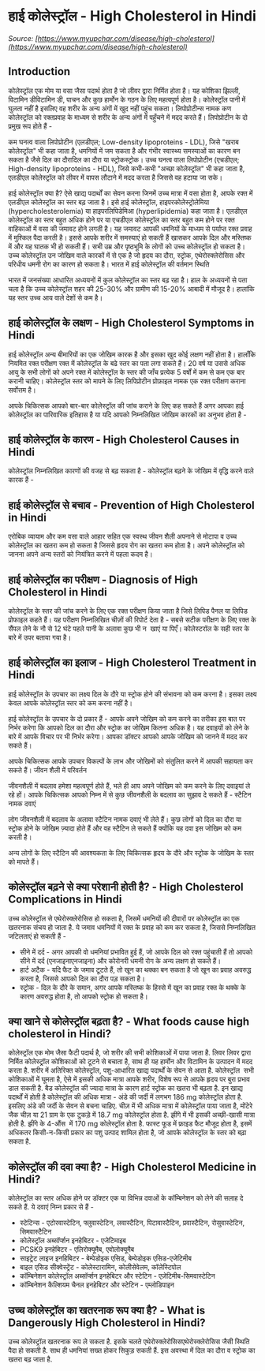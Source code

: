 # हाई कोलेस्ट्रॉल - High Cholesterol in Hindi
_Source: [https://www.myupchar.com/disease/high-cholesterol](https://www.myupchar.com/disease/high-cholesterol)_

## Introduction
कोलेस्ट्रॉल एक मोम या वसा जैसा पदार्थ होता है जो लीवर द्वारा निर्मित होता है। यह कोशिका झिल्ली, विटामिन डीविटामिन डी, पाचन और कुछ हार्मोन के गठन के लिए महत्वपूर्ण होता है। कोलेस्ट्रॉल पानी में घुलता नहीं है इसलिए वह शरीर के अन्य अंगों में खुद नहीं पहुंच सकता। लिपोप्रोटीन्स नामक कण कोलेस्ट्रॉल को रक्तप्रवाह के माध्यम से शरीर के अन्य अंगों में पहुँचने में मदद करते हैं। लिपोप्रोटीन के दो प्रमुख रूप होते हैं -

कम घनत्व वाला लिपोप्रोटीन (एलडीएल; Low-density lipoproteins - LDL), जिसे "खराब कोलेस्ट्रॉल" भी कहा जाता है, धमनियों में जम सकता है और गंभीर स्वास्थ्य समस्याओं का कारण बन सकता है जैसे दिल का दौरादिल का दौरा या स्ट्रोकस्ट्रोक।
उच्च घनत्व वाला लिपोप्रोटीन (एचडीएल; High-density lipoproteins - HDL), जिसे कभी-कभी "अच्छा कोलेस्ट्रॉल" भी कहा जाता है, एलडीएल कोलेस्ट्रॉल को लीवर में वापस लौटाने में मदद करता है जिससे वह हटाया जा सके।

हाई कोलेस्ट्रॉल क्या है?
ऐसे खाद्य पदार्थों का सेवन करना जिनमें उच्च मात्रा में वसा होता है, आपके रक्त में एलडीएल कोलेस्ट्रॉल का स्तर बढ़ जाता है। इसे हाई कोलेस्ट्रॉल, हाइपरकोलेस्ट्रोलेमिया (hypercholesterolemia) या हाइपरलिपिडेमिआ (hyperlipidemia) कहा जाता है।
एलडीएल कोलेस्ट्रॉल का स्तर बहुत अधिक होने पर या एचडीएल कोलेस्ट्रॉल का स्तर बहुत कम होने पर रक्त वाहिकाओं में वसा की जमावट होने लगती है। यह जमावट आपकी धमनियों के माध्यम से पर्याप्त रक्त प्रवाह में मुश्किल पैदा करती है। इससे आपके शरीर में समस्याएं हो सकती हैं खासकर आपके दिल और मस्तिष्क में और यह घातक भी हो सकती हैं।
सभी उम्र और पृष्ठभूमि के लोगों को उच्च कोलेस्ट्रॉल हो सकता है। उच्च कोलेस्ट्रॉल उन जोखिम वाले कारकों में से एक है जो हृदय का दौरा, स्ट्रोक, एथेरोस्क्लेरोसिस और परिधीय धमनी रोग का कारण हो सकता है।
भारत में हाई कोलेस्ट्रॉल की वर्तमान स्थिति
भारत में जनसंख्या आधारित अध्ययनों में कुल कोलेस्ट्रॉल का स्तर बढ़ रहा है। हाल के अध्ययनों से पता चला है कि उच्च कोलेस्ट्रॉल शहर की 25-30% और ग्रामीण की 15-20% आबादी में मौजूद है। हालांकि यह स्तर उच्च आय वाले देशों से कम है।

## हाई कोलेस्ट्रॉल के लक्षण - High Cholesterol Symptoms in Hindi
हाई कोलेस्ट्रॉल अन्य बीमारियों का एक जोखिम कारक है और इसका खुद कोई लक्षण नहीं होता है। हालाँकि नियमित रक्त परीक्षण रक्त में कोलेस्ट्रॉल के बढे स्तर का पता लगा सकते हैं।
20 वर्ष या उससे अधिक आयु के सभी लोगों को अपने रक्त में कोलेस्ट्रॉल के स्तर की जाँच प्रत्येक 5 वर्षों में कम से कम एक बार करानी चाहिए। कोलेस्ट्रॉल स्तर को मापने के लिए लिपिप्रोटीन प्रोफ़ाइल नामक एक रक्त परीक्षण कराना सर्वोत्तम है।
आपके चिकित्सक आपको बार-बार कोलेस्ट्रॉल की जांच कराने के लिए कह सकते हैं अगर आपका हाई कोलेस्ट्रॉल का पारिवारिक इतिहास है या यदि आपको निम्नलिखित जोखिम कारकों का अनुभव होता है -

## हाई कोलेस्ट्रॉल के कारण - High Cholesterol Causes in Hindi
कोलेस्ट्रॉल निम्नलिखित कारणों की वजह से बढ़ सकता है -
कोलेस्ट्रॉल बढ़ने के जोखिम में वृद्धि करने वाले कारक हैं -

## हाई कोलेस्ट्रॉल से बचाव - Prevention of High Cholesterol in Hindi
एरोबिक व्यायाम और कम वसा वाले आहार सहित एक स्वस्थ जीवन शैली अपनाने से मोटापा व उच्च कोलेस्ट्रॉल का खतरा कम हो सकता है जिससे हृदय रोग का खतरा कम होता है। अपने कोलेस्ट्रॉल को जानना अपने अन्य स्तरों को नियंत्रित करने में पहला कदम है।

## हाई कोलेस्ट्रॉल का परीक्षण - Diagnosis of High Cholesterol in Hindi
कोलेस्ट्रॉल के स्तर की जांच करने के लिए एक रक्त परीक्षण किया जाता है जिसे लिपिड पैनल या लिपिड प्रोफाइल कहते हैं। यह परीक्षण निम्नलिखित चीज़ों की रिपोर्ट देता है -
सबसे सटीक परीक्षण के लिए रक्त के सैंपल लेने के नौ से 12 घंटे पहले पानी के अलावा कुछ भी न  खाएं या पिएँ। कोलेस्टरॉल के सही स्तर के बारे में उपर बताया गया है।

## हाई कोलेस्ट्रॉल का इलाज - High Cholesterol Treatment in Hindi
हाई कोलेस्ट्रॉल के उपचार का लक्ष्य दिल के दौरे या स्ट्रोक होने की संभावना को कम करना है। इसका लक्ष्य केवल आपके कोलेस्ट्रॉल स्तर को कम करना नहीं है।
हाई कोलेस्ट्रॉल के उपचार के दो प्रकार हैं -
आपके अपने जोखिम को कम करने का तरीका इस बात पर निर्भर करेगा कि आपको दिल का दौरा और स्ट्रोक का जोखिम कितना अधिक है। यह दवाइयों को लेने के बारे में आपके विचार पर भी निर्भर करेगा। आपका डॉक्टर आपको आपके जोखिम को जानने में मदद कर सकते हैं। 
आपके चिकित्सक आपके उपचार विकल्पों के लाभ और जोखिमों को संतुलित करने में आपकी सहायता कर सकते हैं।
जीवन शैली में परिवर्तन
जीवनशैली में बदलाव हमेशा महत्वपूर्ण होते हैं, भले ही आप अपने जोखिम को कम करने के लिए दवाइयां ले रहे हों।
आपके चिकित्सक आपको निम्न में से कुछ जीवनशैली के बदलाव का सुझाव दे सकते हैं -
स्टैटिन नामक दवाएं
लोग जीवनशैली में बदलाव के अलावा स्टैटिन नामक दवाएं भी लेते हैं। कुछ लोगों को दिल का दौरा या स्ट्रोक होने के जोखिम ज़्यादा होते हैं और वह स्टैटिन ले सकते हैं क्योंकि यह दवा इस जोखिम को कम करती है।
अन्य लोगों के लिए स्टैटिन की आवश्यकता के लिए चिकित्सक हृदय के दौरे और स्ट्रोक के जोखिम के स्तर को मापते हैं।

## कोलेस्ट्रॉल बढ़ने से क्या परेशानी होती है? - High Cholesterol Complications in Hindi
उच्च कोलेस्ट्रॉल से एथेरोस्क्लेरोसिस हो सकता है, जिसमें धमनियों की दीवारों पर कोलेस्ट्रॉल का एक खतरनाक संचय हो जाता है. ये जमाव धमनियों में रक्त के प्रवाह को कम कर सकता है, जिससे निम्नलिखित जटिलताएं हो सकती हैं -
- सीने में दर्द - अगर आपकी वो धमनियां प्रभावित हुई हैं, जो आपके दिल को रक्त पहुंचाती हैं तो आपको सीने में दर्द (एनजाइनाएनजाइना) और कोरोनरी धमनी रोग के अन्य लक्षण हो सकते हैं।
- हार्ट अटैक - यदि फैट के जमाव टूटते हैं, तो खून का थक्का बन सकता है जो खून का प्रवाह अवरुद्ध करता है, जिससे आपको दिल का दौरा पड़ सकता है।
- स्ट्रोक - दिल के दौरे के समान, अगर आपके मस्तिष्क के हिस्से में खून का प्रवाह रक्त के थक्के के कारण अवरुद्ध होता है, तो आपको स्ट्रोक हो सकता है।

## क्या खाने से कोलेस्ट्रॉल बढ़ता है? - What foods cause high cholesterol in Hindi?
कोलेस्ट्रॉल एक मोम जैसा फैटी पदार्थ है, जो शरीर की सभी कोशिकाओं में पाया जाता है. लिवर लिवर द्वारा निर्मित कोलेस्ट्र्रॉल कोशिकाओं को टूटने से बचाता है, साथ ही यह हार्मोन और विटामिन के उत्पादन में मदद करता है. शरीर में अतिरिक्त कोलेस्ट्रॉल, पशु-आधारित खाद्य पदार्थों के सेवन से आता है. कोलेस्ट्रॉल  सभी कोशिकाओं में घूमता है, ऐसे में इसकी अधिक मात्रा आपके शरीर, विशेष रूप से आपके हृदय पर बुरा प्रभाव डाल सकती है. बैड कोलेस्ट्रॉल की ज्यादा मात्रा के कारण हार्ट स्ट्रोक का खतरा भी बढ़ता है.
इन खाद्य पदार्थों में होती है कोलेस्ट्रॉल की अधिक मात्रा -
अंडे की जर्दी में लगभग 186 mg कोलेस्ट्रॉल होता है. इसलिए अंडे की जर्दी के सेवन से बचना चाहिए. चीज़ में भी अधिक मात्रा में कोलेस्ट्रॉल पाया जाता है, मोंटेरे जैक चीज़ या 21 ग्राम के एक टुकड़े में 18.7 mg कोलेस्ट्रॉल होता है. झींगे में भी इसकी अच्छी-खासी मात्रा होती है. झींगे के 4-औंस  में 170 mg कोलेस्ट्रॉल होता है. फास्ट फूड में फ्राइड फैट मौजूद होता है, इसमें अधिकतर किसी-न-किसी प्रकार का पशु उत्पाद शामिल होता है, जो आपके कोलेस्ट्रॉल के स्तर को बढ़ा सकता है.

## कोलेस्ट्रॉल की दवा क्या है? - High Cholesterol Medicine in Hindi?
कोलेस्ट्रॉल का स्तर अधिक होने पर डॉक्टर एक या विभिन्न दवाओं के कॉम्बिनेशन को लेने की सलाह दे सकते हैं. ये दवाएं निम्न प्रकार से हैं -
- स्टेटिन्स - एटोरवास्टेटिन, फ्लुवास्टेटिन, लवास्टैटिन, पिटावास्टैटिन, प्रवास्टैटिन, रोसुवास्टेटिन, सिमवास्टैटिन
- कोलेस्ट्रॉल अब्सॉर्प्शन इनहेबिटर - एजेटिमाइब
- PCSK9 इनहेबिटर - एलिरोक्यूमैब, एवोलोक्यूमैब
- साइट्रेट लाइज इनहिबिटर - बेम्पेडोइक एसिड, बेम्पेडोइक एसिड-एजेटिमीब
- बाइल एसिड सीक्वेस्ट्रेंट - कोलेस्टारामिन, कोलीसेवेलम, कॉलेस्टिपोल
- कॉम्बिनेशन कोलेस्ट्रॉल अब्सॉर्प्शन इनहेबिटर और स्टेटिन - एज़ेटिमीब-सिमवास्टेटिन
- कॉम्बिनेशन कैल्शियम चैनल इनहेबिटर और स्टेटिन - एम्लोडिपाइन

## उच्च कोलेस्ट्रॉल का खतरनाक रूप क्या है? - What is Dangerously High Cholesterol in Hindi?
उच्च कोलेस्ट्रॉल खतरनाक रूप ले सकता है. इसके चलते एथेरोस्क्लेरोसिसएथेरोस्क्लेरोसिस जैसी स्थिति पैदा हो सकती है. साथ ही धमनियां सख्त होकर सिकुड़ सकती हैं. इस अवस्था में दिल का दौरा व स्ट्रोक का खतरा बढ़ जाता है.

